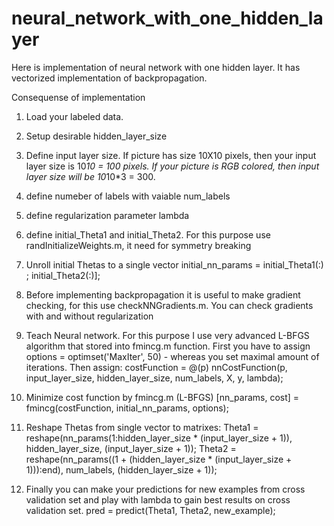 # neural_network_with_one_hidden_layer
Here is implementation of neural network with one hidden layer. It has vectorized implementation of backpropagation.

Consequense of implementation

1. Load your labeled data.
2. Setup desirable hidden_layer_size
3. Define input layer size. If picture has size 10X10 pixels, then your input layer size is 10*10 = 100 pixels. If your picture is RGB colored, then input layer size will be 10*10*3 = 300.
4. define numeber of labels with vaiable num_labels
5. define regularization parameter lambda
6. define initial_Theta1 and initial_Theta2. For this purpose use randInitializeWeights.m, it need for symmetry breaking
7. Unroll initial Thetas to a single vector initial_nn_params = initial_Theta1(:) ; initial_Theta2(:)];
8. Before implementing backpropagation it is useful to make gradient checking, for this use checkNNGradients.m. You can check gradients with and without regularization
9. Teach Neural network. For this purpose I use very advanced L-BFGS algorithm that stored into fmincg.m function. First you have to assign options = optimset('MaxIter', 50) - whereas you set maximal amount of iterations. Then assign: 
          costFunction = @(p) nnCostFunction(p, input_layer_size, hidden_layer_size, num_labels, X, y, lambda);

10. Minimize cost function by fmincg.m (L-BFGS) [nn_params, cost] = fmincg(costFunction, initial_nn_params, options);
11. Reshape Thetas from single vector to matrixes: 
Theta1 = reshape(nn_params(1:hidden_layer_size * (input_layer_size + 1)), hidden_layer_size, (input_layer_size + 1));
Theta2 = reshape(nn_params((1 + (hidden_layer_size * (input_layer_size + 1))):end), num_labels, (hidden_layer_size + 1));

12. Finally you can make your predictions for new examples from cross validation set and play with lambda to gain best results on cross validation set.
 pred = predict(Theta1, Theta2, new_example);


